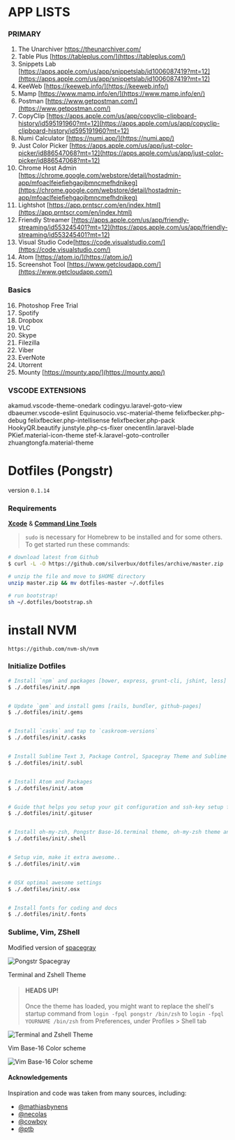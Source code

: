 
# APP LISTS



### PRIMARY
 1. The Unarchiver https://theunarchiver.com/
 2. Table Plus [https://tableplus.com/](https://tableplus.com/)
 3. Snippets Lab [https://apps.apple.com/us/app/snippetslab/id1006087419?mt=12](https://apps.apple.com/us/app/snippetslab/id1006087419?mt=12)
 4. KeeWeb [https://keeweb.info/](https://keeweb.info/)
 5. Mamp [https://www.mamp.info/en/](https://www.mamp.info/en/)
 6. Postman [https://www.getpostman.com/](https://www.getpostman.com/)
 7. CopyClip [https://apps.apple.com/us/app/copyclip-clipboard-history/id595191960?mt=12](https://apps.apple.com/us/app/copyclip-clipboard-history/id595191960?mt=12)
 8. Numi Calculator [https://numi.app/](https://numi.app/)
 9. Just Color Picker [https://apps.apple.com/us/app/just-color-picker/id886547068?mt=12](https://apps.apple.com/us/app/just-color-picker/id886547068?mt=12)
 10. Chrome Host Admin [https://chrome.google.com/webstore/detail/hostadmin-app/mfoaclfeiefiehgaojbmncmefhdnikeg](https://chrome.google.com/webstore/detail/hostadmin-app/mfoaclfeiefiehgaojbmncmefhdnikeg)
 11. Lightshot [https://app.prntscr.com/en/index.html](https://app.prntscr.com/en/index.html)
 12. Friendly Streamer [https://apps.apple.com/us/app/friendly-streaming/id553245401?mt=12](https://apps.apple.com/us/app/friendly-streaming/id553245401?mt=12)
 13. Visual Studio Code[https://code.visualstudio.com/](https://code.visualstudio.com/)
 14. Atom [https://atom.io/](https://atom.io/)
 15. Screenshot Tool [https://www.getcloudapp.com/](https://www.getcloudapp.com/)

 ### Basics

 16. Photoshop Free Trial
 17. Spotify
 18. Dropbox
 19. VLC
 20. Skype
 21. Filezilla
 22. Viber
 23. EverNote
 24. Utorrent
 25. Mounty [https://mounty.app/](https://mounty.app/)


### VSCODE EXTENSIONS

akamud.vscode-theme-onedark
codingyu.laravel-goto-view
dbaeumer.vscode-eslint
Equinusocio.vsc-material-theme
felixfbecker.php-debug
felixfbecker.php-intellisense
felixfbecker.php-pack
HookyQR.beautify
junstyle.php-cs-fixer
onecentlin.laravel-blade
PKief.material-icon-theme
stef-k.laravel-goto-controller
zhuangtongfa.material-theme

Dotfiles (Pongstr)
========

version `0.1.14`

### Requirements

**[Xcode](https://developer.apple.com/xcode/)** &amp; **[Command Line Tools](https://developer.apple.com/downloads)**

> `sudo` is necessary for Homebrew to be installed and for some others. To get started run these commands:

```bash
# download latest from Github
$ curl -L -O https://github.com/silverbux/dotfiles/archive/master.zip

# unzip the file and move to $HOME directory
unzip master.zip && mv dotfiles-master ~/.dotfiles

# run bootstrap!
sh ~/.dotfiles/bootstrap.sh
```

# install NVM
```
https://github.com/nvm-sh/nvm
```

### Initialize Dotfiles

```bash
# Install `npm` and packages [bower, express, grunt-cli, jshint, less]
$ ./.dotfiles/init/.npm


# Update `gem` and install gems [rails, bundler, github-pages]
$ ./.dotfiles/init/.gems


# Install `casks` and tap to `caskroom-versions`
$ ./.dotfiles/init/.casks


# Install Sublime Text 3, Package Control, Spacegray Theme and Sublime Text Packages
$ ./.dotfiles/init/.subl


# Install Atom and Packages
$ ./.dotfiles/init/.atom


# Guide that helps you setup your git configuration and ssh-key setup for Github and Bitbucket
$ ./.dotfiles/init/.gituser


# Install oh-my-zsh, Pongstr Base-16.terminal theme, oh-my-zsh theme and configs
$ ./.dotfiles/init/.shell


# Setup vim, make it extra awesome..
$ ./.dotfiles/init/.vim


# OSX optimal awesome settings
$ ./.dotfiles/init/.osx


# Install fonts for coding and docs
$ ./.dotfiles/init/.fonts
```

### Sublime, Vim, ZShell

Modified version of [spacegray](http://github.com/kkga/spacegray.git)

![Pongstr Spacegray](http://i.imgur.com/ejGME1z.png)


Terminal and Zshell Theme

> #### HEADS UP!
> Once the theme has loaded, you might want to replace the shell's startup command
> from `login -fpql pongstr /bin/zsh` to `login -fpql YOURNAME /bin/zsh`
> from Preferences, under Profiles > Shell tab

![Terminal and Zshell Theme](http://i.imgur.com/Wc9hZiw.png)

Vim Base-16 Color scheme

![Vim Base-16 Color scheme](http://i.imgur.com/ZORdYxI.png)

#### Acknowledgements

Inspiration and code was taken from many sources, including:

  - [@mathiasbynens](https://github.com/mathiasbynens/dotfiles)
  - [@necolas](https://github.com/necolas/dotfiles)
  - [@cowboy](https://twitter.com/cowboy/dotfiles/)
  - [@ptb](https://github.com/ptb/Mac-OS-X-Lion-Setup)

